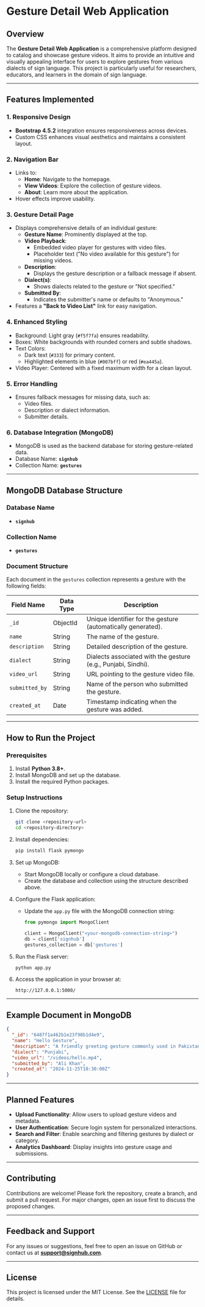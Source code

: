 
# Gesture Detail Web Application

## Overview

The **Gesture Detail Web Application** is a comprehensive platform designed to catalog and showcase gesture videos. It aims to provide an intuitive and visually appealing interface for users to explore gestures from various dialects of sign language. This project is particularly useful for researchers, educators, and learners in the domain of sign language.

---

## Features Implemented

### **1. Responsive Design**
   - **Bootstrap 4.5.2** integration ensures responsiveness across devices.
   - Custom CSS enhances visual aesthetics and maintains a consistent layout.

### **2. Navigation Bar**
   - Links to:
     - **Home**: Navigate to the homepage.
     - **View Videos**: Explore the collection of gesture videos.
     - **About**: Learn more about the application.
   - Hover effects improve usability.

### **3. Gesture Detail Page**
   - Displays comprehensive details of an individual gesture:
     - **Gesture Name**: Prominently displayed at the top.
     - **Video Playback**:
       - Embedded video player for gestures with video files.
       - Placeholder text ("No video available for this gesture") for missing videos.
     - **Description**:
       - Displays the gesture description or a fallback message if absent.
     - **Dialect(s)**:
       - Shows dialects related to the gesture or "Not specified."
     - **Submitted By**:
       - Indicates the submitter's name or defaults to "Anonymous."
   - Features a **"Back to Video List"** link for easy navigation.

### **4. Enhanced Styling**
   - Background: Light gray (`#f5f7fa`) ensures readability.
   - Boxes: White backgrounds with rounded corners and subtle shadows.
   - Text Colors:
     - Dark text (`#333`) for primary content.
     - Highlighted elements in blue (`#007bff`) or red (`#ea445a`).
   - Video Player: Centered with a fixed maximum width for a clean layout.

### **5. Error Handling**
   - Ensures fallback messages for missing data, such as:
     - Video files.
     - Description or dialect information.
     - Submitter details.

### **6. Database Integration (MongoDB)**
   - MongoDB is used as the backend database for storing gesture-related data.
   - Database Name: **`signhub`**
   - Collection Name: **`gestures`**

---

## MongoDB Database Structure

### **Database Name**
   - **`signhub`**

### **Collection Name**
   - **`gestures`**

### **Document Structure**
Each document in the `gestures` collection represents a gesture with the following fields:

| Field Name        | Data Type  | Description                                                   |
|--------------------|------------|---------------------------------------------------------------|
| `_id`             | ObjectId   | Unique identifier for the gesture (automatically generated). |
| `name`            | String     | The name of the gesture.                                      |
| `description`     | String     | Detailed description of the gesture.                         |
| `dialect`         | String     | Dialects associated with the gesture (e.g., Punjabi, Sindhi). |
| `video_url`       | String     | URL pointing to the gesture video file.                      |
| `submitted_by`    | String     | Name of the person who submitted the gesture.                |
| `created_at`      | Date       | Timestamp indicating when the gesture was added.             |

---

## How to Run the Project

### **Prerequisites**
1. Install **Python 3.8+**.
2. Install MongoDB and set up the database.
3. Install the required Python packages.

### **Setup Instructions**
1. Clone the repository:
   ```bash
   git clone <repository-url>
   cd <repository-directory>
   ```
2. Install dependencies:
   ```bash
   pip install flask pymongo
   ```
3. Set up MongoDB:
   - Start MongoDB locally or configure a cloud database.
   - Create the database and collection using the structure described above.
4. Configure the Flask application:
   - Update the `app.py` file with the MongoDB connection string:
     ```python
     from pymongo import MongoClient

     client = MongoClient("<your-mongodb-connection-string>")
     db = client['signhub']
     gestures_collection = db['gestures']
     ```

5. Run the Flask server:
   ```bash
   python app.py
   ```
6. Access the application in your browser at:
   ```
   http://127.0.0.1:5000/
   ```

---

## Example Document in MongoDB
```json
{
  "_id": "6487f1a462b1e23f98b1d4e9",
  "name": "Hello Gesture",
  "description": "A friendly greeting gesture commonly used in Pakistani Sign Language.",
  "dialect": "Punjabi",
  "video_url": "/videos/hello.mp4",
  "submitted_by": "Ali Khan",
  "created_at": "2024-11-25T10:30:00Z"
}
```

---

## Planned Features
- **Upload Functionality**: Allow users to upload gesture videos and metadata.
- **User Authentication**: Secure login system for personalized interactions.
- **Search and Filter**: Enable searching and filtering gestures by dialect or category.
- **Analytics Dashboard**: Display insights into gesture usage and submissions.

---

## Contributing
Contributions are welcome! Please fork the repository, create a branch, and submit a pull request. For major changes, open an issue first to discuss the proposed changes.

---

## Feedback and Support
For any issues or suggestions, feel free to open an issue on GitHub or contact us at **support@signhub.com**.

---

## License
This project is licensed under the MIT License. See the [LICENSE](LICENSE) file for details.

